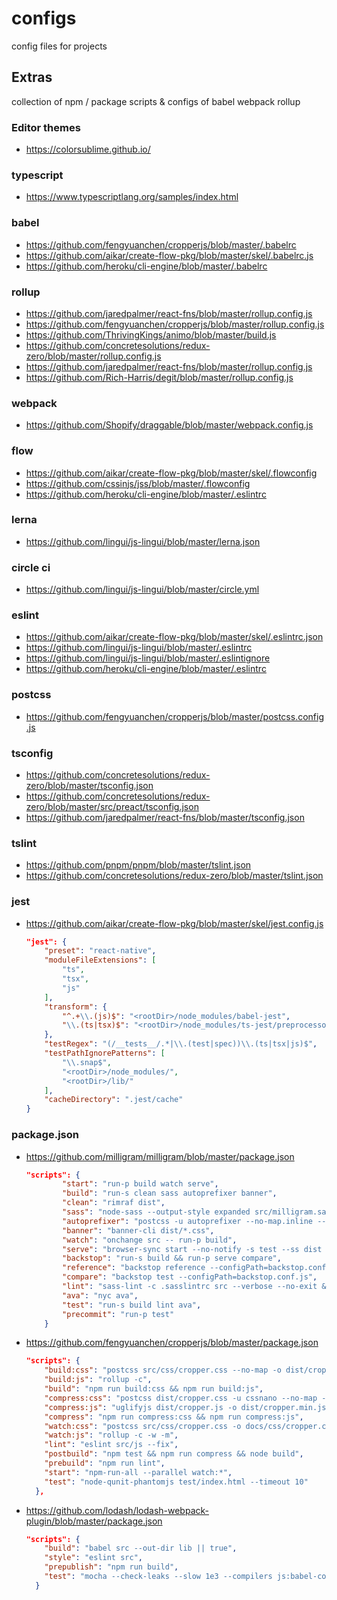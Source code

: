 # configs

config files for projects

## Extras

collection of npm / package scripts & configs of babel webpack rollup

### Editor themes

* <https://colorsublime.github.io/>


### typescript

* <https://www.typescriptlang.org/samples/index.html>

### babel

* <https://github.com/fengyuanchen/cropperjs/blob/master/.babelrc>
* <https://github.com/aikar/create-flow-pkg/blob/master/skel/.babelrc.js>
* <https://github.com/heroku/cli-engine/blob/master/.babelrc>

### rollup

* <https://github.com/jaredpalmer/react-fns/blob/master/rollup.config.js>
* <https://github.com/fengyuanchen/cropperjs/blob/master/rollup.config.js>
* <https://github.com/ThrivingKings/animo/blob/master/build.js>
* <https://github.com/concretesolutions/redux-zero/blob/master/rollup.config.js>
* <https://github.com/jaredpalmer/react-fns/blob/master/rollup.config.js>
* <https://github.com/Rich-Harris/degit/blob/master/rollup.config.js>

### webpack

* <https://github.com/Shopify/draggable/blob/master/webpack.config.js>

### flow

* <https://github.com/aikar/create-flow-pkg/blob/master/skel/.flowconfig>
* <https://github.com/cssinjs/jss/blob/master/.flowconfig>
* <https://github.com/heroku/cli-engine/blob/master/.eslintrc>

### lerna

* <https://github.com/lingui/js-lingui/blob/master/lerna.json>

### circle ci

* <https://github.com/lingui/js-lingui/blob/master/circle.yml>

### eslint

* <https://github.com/aikar/create-flow-pkg/blob/master/skel/.eslintrc.json>
* <https://github.com/lingui/js-lingui/blob/master/.eslintrc>
* <https://github.com/lingui/js-lingui/blob/master/.eslintignore>
* <https://github.com/heroku/cli-engine/blob/master/.eslintrc>

### postcss

* <https://github.com/fengyuanchen/cropperjs/blob/master/postcss.config.js>

### tsconfig

* <https://github.com/concretesolutions/redux-zero/blob/master/tsconfig.json>
* <https://github.com/concretesolutions/redux-zero/blob/master/src/preact/tsconfig.json>
* <https://github.com/jaredpalmer/react-fns/blob/master/tsconfig.json>

### tslint

* <https://github.com/pnpm/pnpm/blob/master/tslint.json>
* <https://github.com/concretesolutions/redux-zero/blob/master/tslint.json>

### jest

* <https://github.com/aikar/create-flow-pkg/blob/master/skel/jest.config.js>

  ```json
  "jest": {
      "preset": "react-native",
      "moduleFileExtensions": [
          "ts",
          "tsx",
          "js"
      ],
      "transform": {
          "^.+\\.(js)$": "<rootDir>/node_modules/babel-jest",
          "\\.(ts|tsx)$": "<rootDir>/node_modules/ts-jest/preprocessor.js"
      },
      "testRegex": "(/__tests__/.*|\\.(test|spec))\\.(ts|tsx|js)$",
      "testPathIgnorePatterns": [
          "\\.snap$",
          "<rootDir>/node_modules/",
          "<rootDir>/lib/"
      ],
      "cacheDirectory": ".jest/cache"
  }
  ```

### package.json

* <https://github.com/milligram/milligram/blob/master/package.json>

  ```json
  "scripts": {
          "start": "run-p build watch serve",
          "build": "run-s clean sass autoprefixer banner",
          "clean": "rimraf dist",
          "sass": "node-sass --output-style expanded src/milligram.sass dist/milligram.css && node-sass --output-style compressed src/milligram.sass dist/milligram.min.css",
          "autoprefixer": "postcss -u autoprefixer --no-map.inline --autoprefixer.browsers \"last 1 versions\" -r dist/*.css",
          "banner": "banner-cli dist/*.css",
          "watch": "onchange src -- run-p build",
          "serve": "browser-sync start --no-notify -s test --ss dist -f dist",
          "backstop": "run-s build && run-p serve compare",
          "reference": "backstop reference --configPath=backstop.conf.js",
          "compare": "backstop test --configPath=backstop.conf.js",
          "lint": "sass-lint -c .sasslintrc src --verbose --no-exit && eslint test -c styled && editorconfig-tools check .",
          "ava": "nyc ava",
          "test": "run-s build lint ava",
          "precommit": "run-p test"
      }
  ```

* <https://github.com/fengyuanchen/cropperjs/blob/master/package.json>

  ```json
  "scripts": {
      "build:css": "postcss src/css/cropper.css --no-map -o dist/cropper.css",
      "build:js": "rollup -c",
      "build": "npm run build:css && npm run build:js",
      "compress:css": "postcss dist/cropper.css -u cssnano --no-map -o dist/cropper.min.css",
      "compress:js": "uglifyjs dist/cropper.js -o dist/cropper.min.js -c -m --comments /^!/",
      "compress": "npm run compress:css && npm run compress:js",
      "watch:css": "postcss src/css/cropper.css -o docs/css/cropper.css -w",
      "watch:js": "rollup -c -w -m",
      "lint": "eslint src/js --fix",
      "postbuild": "npm test && npm run compress && node build",
      "prebuild": "npm run lint",
      "start": "npm-run-all --parallel watch:*",
      "test": "node-qunit-phantomjs test/index.html --timeout 10"
    },
  ```

* <https://github.com/lodash/lodash-webpack-plugin/blob/master/package.json>

  ```json
  "scripts": {
      "build": "babel src --out-dir lib || true",
      "style": "eslint src",
      "prepublish": "npm run build",
      "test": "mocha --check-leaks --slow 1e3 --compilers js:babel-core/register"
    }
  ```

